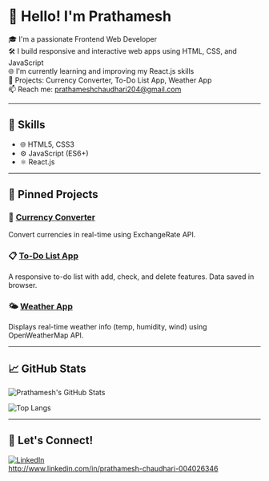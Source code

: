 # 👋 Hello! I'm Prathamesh

🎓 I'm a passionate Frontend Web Developer  
🛠️ I build responsive and interactive web apps using HTML, CSS, and JavaScript  
🌐 I'm currently learning and improving my React.js skills  
🚀 Projects: Currency Converter, To-Do List App, Weather App  
📫 Reach me: prathameshchaudhari204@gmail.com 

---

## 💼 Skills

- 🌐 HTML5, CSS3
- ⚙️ JavaScript (ES6+)
- ⚛️ React.js

---

## 📌 Pinned Projects

### 💱 [Currency Converter](https://github.com/Prathamesh959/Currency-converter)
Convert currencies in real-time using ExchangeRate API.

### 📋 [To-Do List App](https://github.com/Prathamesh959/To-Do-App)
A responsive to-do list with add, check, and delete features. Data saved in browser.

### 🌤️ [Weather App](https://github.com/Prathamesh959/Weather-App)
Displays real-time weather info (temp, humidity, wind) using OpenWeatherMap API.

---

## 📈 GitHub Stats

![Prathamesh's GitHub Stats](https://github-readme-stats.vercel.app/api?username=Prathamesh959&show_icons=true&theme=tokyonight)

![Top Langs](https://github-readme-stats.vercel.app/api/top-langs/?username=Prathamesh959&layout=compact&theme=tokyonight)

---

## 🙌 Let's Connect!

[![LinkedIn](https://img.shields.io/badge/-LinkedIn-blue?style=flat-square&logo=linkedin&logoColor=white)](https://linkedin.com/)  
http://www.linkedin.com/in/prathamesh-chaudhari-004026346


<!--
**Prathamesh959/Prathamesh959** is a ✨ _special_ ✨ repository because its `README.md` (this file) appears on your GitHub profile.

Here are some ideas to get you started:

- 🔭 I’m currently working on ...
- 🌱 I’m currently learning ...
- 👯 I’m looking to collaborate on ...
- 🤔 I’m looking for help with ...
- 💬 Ask me about ...
- 📫 How to reach me: ...
- 😄 Pronouns: ...
- ⚡ Fun fact: ...
-->
